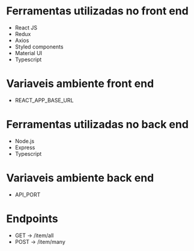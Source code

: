 # Ferramentas utilizadas no front end
 - React JS
 - Redux
 - Axios
 - Styled components
 - Material UI
 - Typescript

# Variaveis ambiente front end
 - REACT_APP_BASE_URL
 
# Ferramentas utilizadas no back end
 - Node.js
 - Express
 - Typescript
 
# Variaveis ambiente back end
 - API_PORT
 
# Endpoints
 - GET -> /item/all
 - POST -> /item/many
 
 
 

 
